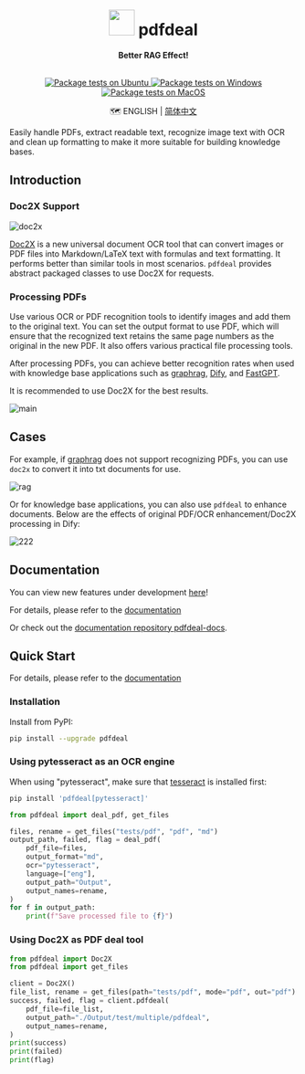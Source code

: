 <div align=center>
<h1 aligh="center">
<img src="https://github.com/Menghuan1918/pdfdeal/assets/122662527/837cfd7f-4546-4b44-a199-d826d78784fc" width="45">  pdfdeal
</h1>

**Better RAG Effect!**

<br>

<a href="https://github.com/Menghuan1918/pdfdeal/actions/workflows/python-test-linux.yml">
  <img src="https://github.com/Menghuan1918/pdfdeal/actions/workflows/python-test-linux.yml/badge.svg?branch=main" alt="Package tests on Ubuntu">
</a>
<a href="https://github.com/Menghuan1918/pdfdeal/actions/workflows/python-test-win.yml">
  <img src="https://github.com/Menghuan1918/pdfdeal/actions/workflows/python-test-win.yml/badge.svg?branch=main" alt="Package tests on Windows">
</a>
<a href="https://github.com/Menghuan1918/pdfdeal/actions/workflows/python-test-mac.yml">
  <img src="https://github.com/Menghuan1918/pdfdeal/actions/workflows/python-test-mac.yml/badge.svg?branch=main" alt="Package tests on MacOS">
</a>

<br>

🗺️ ENGLISH | [简体中文](README_CN.md)

</div>

Easily handle PDFs, extract readable text, recognize image text with OCR and clean up formatting to make it more suitable for building knowledge bases.

## Introduction
### Doc2X Support
![doc2x](https://github.com/user-attachments/assets/3ebd3440-9b07-4be1-be2e-fc764d9d07f8)

[Doc2X](https://doc2x.com/) is a new universal document OCR tool that can convert images or PDF files into Markdown/LaTeX text with formulas and text formatting. It performs better than similar tools in most scenarios. `pdfdeal` provides abstract packaged classes to use Doc2X for requests.

### Processing PDFs
Use various OCR or PDF recognition tools to identify images and add them to the original text. You can set the output format to use PDF, which will ensure that the recognized text retains the same page numbers as the original in the new PDF. It also offers various practical file processing tools.

After processing PDFs, you can achieve better recognition rates when used with knowledge base applications such as [graphrag](https://github.com/microsoft/graphrag), [Dify](https://github.com/langgenius/dify), and [FastGPT](https://github.com/labring/FastGPT).

It is recommended to use Doc2X for the best results.

![main](https://github.com/Menghuan1918/pdfdeal/assets/122662527/b92335eb-bda0-4a61-b890-e864cebc5f67)

## Cases

For example, if [graphrag](https://github.com/microsoft/graphrag) does not support recognizing PDFs, you can use `doc2x` to convert it into txt documents for use.

![rag](https://github.com/user-attachments/assets/f9e8408b-9a4b-42b9-9aee-0d1229065a91)


Or for knowledge base applications, you can also use `pdfdeal` to enhance documents. Below are the effects of original PDF/OCR enhancement/Doc2X processing in Dify:

![222](https://github.com/Menghuan1918/pdfdeal/assets/122662527/457036e8-9d78-458a-8a48-763bd33e95f9)

## Documentation

You can view new features under development [here](https://github.com/users/Menghuan1918/projects/3)!

For details, please refer to the [documentation](https://menghuan1918.github.io/pdfdeal-docs/) 

Or check out the [documentation repository pdfdeal-docs](https://github.com/Menghuan1918/pdfdeal-docs).

## Quick Start

For details, please refer to the [documentation](https://menghuan1918.github.io/pdfdeal-docs/) 

### Installation
Install from PyPI:

```bash
pip install --upgrade pdfdeal

```

### Using pytesseract as an OCR engine

When using "pytesseract", make sure that [tesseract](https://github.com/tesseract-ocr/tesseract) is installed first:

```bash
pip install 'pdfdeal[pytesseract]'
```

```python
from pdfdeal import deal_pdf, get_files

files, rename = get_files("tests/pdf", "pdf", "md")
output_path, failed, flag = deal_pdf(
    pdf_file=files,
    output_format="md",
    ocr="pytesseract",
    language=["eng"],
    output_path="Output",
    output_names=rename,
)
for f in output_path:
    print(f"Save processed file to {f}")
```

### Using Doc2X as PDF deal tool

```python
from pdfdeal import Doc2X
from pdfdeal import get_files

client = Doc2X()
file_list, rename = get_files(path="tests/pdf", mode="pdf", out="pdf")
success, failed, flag = client.pdfdeal(
    pdf_file=file_list,
    output_path="./Output/test/multiple/pdfdeal",
    output_names=rename,
)
print(success)
print(failed)
print(flag)
```
